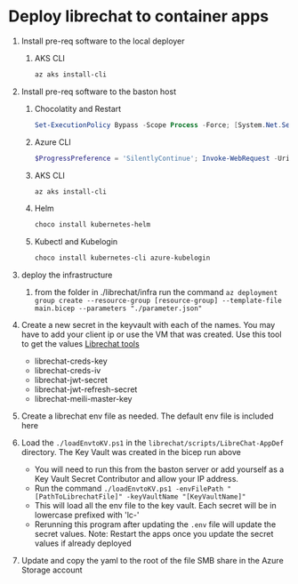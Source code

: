 # Deploy librechat to container apps
1. Install pre-req software to the local deployer 
    1. AKS CLI
        ```powershell
        az aks install-cli
        ```
1. Install pre-req software to the baston host
    1. Chocolatity and Restart
        ```powershell
        Set-ExecutionPolicy Bypass -Scope Process -Force; [System.Net.ServicePointManager]::SecurityProtocol = [System.Net.ServicePointManager]::SecurityProtocol -bor 3072; iex ((New-Object System.Net.WebClient).DownloadString('https://community.chocolatey.org/install.ps1'))
        ```
        
    2. Azure CLI
        ```powershell
        $ProgressPreference = 'SilentlyContinue'; Invoke-WebRequest -Uri https://aka.ms/installazurecliwindows -OutFile .\AzureCLI.msi; Start-Process msiexec.exe -Wait -ArgumentList '/I AzureCLI.msi /quiet'; Remove-Item .\AzureCLI.msi
        ```
        
    3. AKS CLI
        ```powershell
        az aks install-cli
        ```

    4. Helm
        ```powershell
        choco install kubernetes-helm
        ```
    
    5. Kubectl and Kubelogin
        ```powershell
        choco install kubernetes-cli azure-kubelogin
        ```

1. deploy the infrastructure
    1. from the folder in ./librechat/infra run the command `az deployment group create --resource-group [resource-group] --template-file main.bicep --parameters "./parameter.json"`

1. Create a new secret in the keyvault with each of the names. You may have to add your client ip or use the VM that was created. Use this tool to get the values [Librechat tools](https://www.librechat.ai/toolkit/creds_generator)
    * librechat-creds-key
    * librechat-creds-iv
    * librechat-jwt-secret
    * librechat-jwt-refresh-secret
    * librechat-meili-master-key
1. Create a librechat env file as needed. The default env file is included here
1. Load the `./loadEnvtoKV.ps1` in the `librechat/scripts/LibreChat-AppDef` directory. The Key Vault was created in the bicep run above
    * You will need to run this from the baston server or add yourself as a Key Vault Secret Contributor and allow your IP address. 
    * Run the command `./loadEnvtoKV.ps1 -envFilePath "[PathToLibrechatFile]" -keyVaultName "[KeyVaultName]"`
    * This will load all the env file to the key vault. Each secret will be in lowercase prefixed with 'lc-'
    * Rerunning this program after updating the `.env` file will update the secret values. Note: Restart the apps once you update the secret values if already deployed 
1. Update and copy the yaml to the root of the file SMB share in the Azure Storage account
